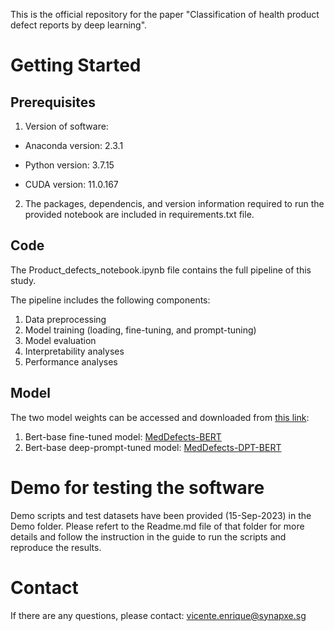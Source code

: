 This is the official repository for the paper "Classification of health product defect reports by deep learning".

# Getting Started

## Prerequisites

1. Version of software:

- Anaconda version: 2.3.1

- Python version: 3.7.15

- CUDA version: 11.0.167

2. The packages, dependencis, and version information required to run the provided notebook are included in requirements.txt file.


## Code

The Product_defects_notebook.ipynb file contains the full pipeline of this study. 

The pipeline includes the following components:
1. Data preprocessing
2. Model training (loading, fine-tuning, and prompt-tuning)
3. Model evaluation
4. Interpretability analyses
5. Performance analyses 


## Model

The two model weights can be accessed and downloaded from [this link](https://drive.google.com/drive/folders/1wqiBd_-5pn3tRm5W27kZlB9wztk41F5U?usp=drive_link):
1. Bert-base fine-tuned model: [MedDefects-BERT](https://drive.google.com/drive/folders/1AI7sttjr67IcwaFA0Z0XHyA8BnSCAOej?usp=drive_link)
2. Bert-base deep-prompt-tuned model: [MedDefects-DPT-BERT](https://drive.google.com/file/d/1bm-D33-vFT0ArKTxsF1hXAsLXDaXNX-U/view?usp=drive_link)


# Demo for testing the software

Demo scripts and test datasets have been provided (15-Sep-2023) in the Demo folder. Please refert to the Readme.md file of that folder for more details and follow the instruction in the guide to run the scripts and reproduce the results.




# Contact
If there are any questions, please contact: vicente.enrique@synapxe.sg
